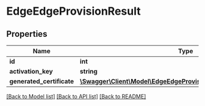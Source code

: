 # EdgeEdgeProvisionResult

## Properties
Name | Type | Description | Notes
------------ | ------------- | ------------- | -------------
**id** | **int** |  | 
**activation_key** | **string** |  | 
**generated_certificate** | [**\Swagger\Client\Model\EdgeEdgeProvisionResultGeneratedCertificate**](EdgeEdgeProvisionResultGeneratedCertificate.md) |  | [optional] 

[[Back to Model list]](../README.md#documentation-for-models) [[Back to API list]](../README.md#documentation-for-api-endpoints) [[Back to README]](../README.md)


